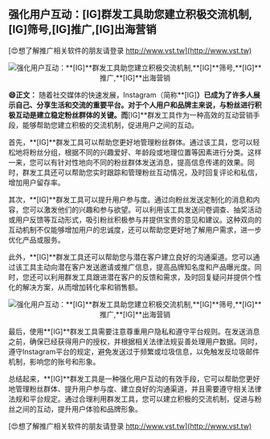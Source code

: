 ## **强化用户互动：**[IG]**群发工具助您建立积极交流机制,**[IG]**筛号,**[IG]**推广,**[IG]**出海营销**

[😍想了解推广相关软件的朋友请登录 http://www.vst.tw](http://www.vst.tw)

 <center><img src="https://vst.tw/MP4/tuiguang/png/4.png" alt="强化用户互动：**[IG]**群发工具助您建立积极交流机制,**[IG]**筛号,**[IG]**推广,**[IG]**出海营销"></center>

**😄正文：**
随着社交媒体的快速发展，Instagram（简称**[IG]**）已成为了许多人展示自己、分享生活和交流的重要平台。对于个人用户和品牌主来说，与粉丝进行积极互动是建立稳定粉丝群体的关键。而**[IG]**群发工具作为一种高效的互动营销手段，能够帮助您建立积极的交流机制，促进用户之间的互动。

首先，**[IG]**群发工具可以帮助您更好地管理粉丝群体。通过该工具，您可以轻松地将粉丝分组，根据不同的兴趣爱好、年龄段或地理位置等因素进行分类。这样一来，您可以有针对性地向不同的粉丝群体发送消息，提高信息传递的效果。同时，群发工具还可以帮助您实时跟踪和管理粉丝互动情况，及时回复评论和私信，增加用户留存率。

其次，**[IG]**群发工具可以提升用户参与度。通过向粉丝发送定制化的消息和内容，您可以激发他们的兴趣和参与欲望。可以利用该工具发送问卷调查、抽奖活动或用户反馈等互动形式，吸引粉丝积极参与并提供宝贵的意见和建议。这种双向的互动机制不仅能够增加用户的忠诚度，还可以帮助您更好地了解用户需求，进一步优化产品或服务。

此外，**[IG]**群发工具还可以帮助您与潜在客户建立良好的沟通渠道。您可以通过该工具主动向潜在客户发送邀请或推广信息，提高品牌知名度和产品曝光度。同时，您还可以利用群发工具跟进潜在客户的反馈和需求，及时回复疑问并提供个性化的解决方案，从而增加转化率和销售额。

 <center><img src="https://vst.tw/MP4/tuiguang/png/1.png" alt="强化用户互动：**[IG]**群发工具助您建立积极交流机制,**[IG]**筛号,**[IG]**推广,**[IG]**出海营销"></center>

最后，使用**[IG]**群发工具需要注意尊重用户隐私和遵守平台规则。在发送消息之前，确保已经获得用户的授权，并根据相关法律法规妥善处理用户数据。同时，遵守Instagram平台的规定，避免发送过于频繁或垃圾信息，以免触发反垃圾邮件机制，影响您的账号和形象。

总结起来，**[IG]**群发工具是一种强化用户互动的有效手段，它可以帮助您更好地管理粉丝群体、提升用户参与度、建立良好的沟通渠道，并且需要遵守相关法律法规和平台规定。通过合理利用群发工具，您可以建立积极的交流机制，促进与粉丝之间的互动，提升用户体验和品牌形象。

[😍想了解推广相关软件的朋友请登录 http://www.vst.tw](http://www.vst.tw)



